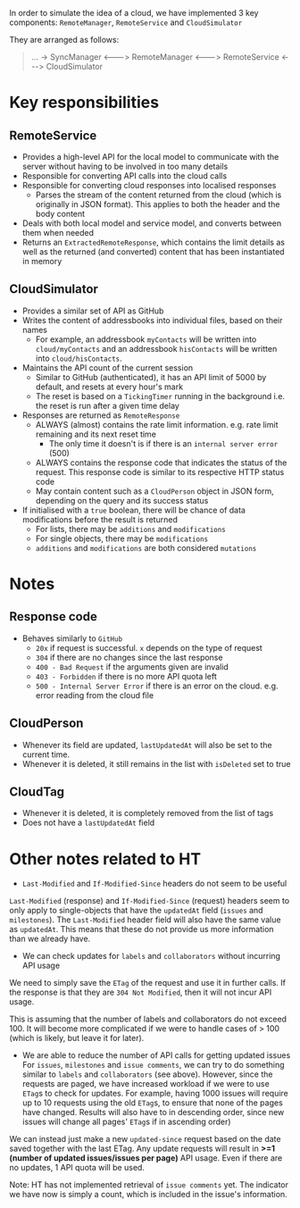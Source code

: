 In order to simulate the idea of a cloud, we have implemented 3 key components: `RemoteManager`, `RemoteService` and `CloudSimulator`

They are arranged as follows:
> ... -> SyncManager <---> RemoteManager <---> RemoteService <---> CloudSimulator

# Key responsibilities
## RemoteService
- Provides a high-level API for the local model to communicate with the server without having to be involved in too many details
- Responsible for converting API calls into the cloud calls
- Responsible for converting cloud responses into localised responses
  - Parses the stream of the content returned from the cloud (which is originally in JSON format). This applies to both the header and the body content
- Deals with both local model and service model, and converts between them when needed
- Returns an `ExtractedRemoteResponse`, which contains the limit details as well as the returned (and converted) content that has been instantiated in memory

## CloudSimulator
- Provides a similar set of API as GitHub
- Writes the content of addressbooks into individual files, based on their names
  - For example, an addressbook `myContacts` will be written into `cloud/myContacts` and an addressbook `hisContacts` will be written into `cloud/hisContacts`.
- Maintains the API count of the current session
  - Similar to GitHub (authenticated), it has an API limit of 5000 by default, and resets at every hour's mark
  - The reset is based on a `TickingTimer` running in the background i.e. the reset is run after a given time delay
- Responses are returned as `RemoteResponse`
  - ALWAYS (almost) contains the rate limit information. e.g. rate limit remaining and its next reset time
    - The only time it doesn't is if there is an `internal server error` (500)
  - ALWAYS contains the response code that indicates the status of the request. This response code is similar to its respective HTTP status code
  - May contain content such as a `CloudPerson` object in JSON form, depending on the query and its success status
- If initialised with a `true` boolean, there will be chance of data modifications before the result is returned
  - For lists, there may be `additions` and `modifications`
  - For single objects, there may be `modifications`
  - `additions` and `modifications` are both considered `mutations`

# Notes
## Response code
- Behaves similarly to `GitHub`
  - `20x` if request is successful. `x` depends on the type of request
  - `304` if there are no changes since the last response
  - `400 - Bad Request` if the arguments given are invalid
  - `403 - Forbidden` if there is no more API quota left
  - `500 - Internal Server Error` if there is an error on the cloud. e.g. error reading from the cloud file

## CloudPerson
- Whenever its field are updated, `lastUpdatedAt` will also be set to the current time.
- Whenever it is deleted, it still remains in the list with `isDeleted` set to true

## CloudTag
- Whenever it is deleted, it is completely removed from the list of tags
- Does not have a `lastUpdatedAt` field

# Other notes related to HT
- `Last-Modified` and `If-Modified-Since` headers do not seem to be useful

`Last-Modified` (response) and `If-Modified-Since` (request) headers seem to only apply to single-objects that have the `updatedAt` field (`issues` and `milestones`). The `Last-Modified` header field will also have the same value as `updatedAt`. This means that these do not provide us more information than we already have.

- We can check updates for `labels` and `collaborators` without incurring API usage

We need to simply save the `ETag` of the request and use it in further calls. If the response is that they are `304 Not Modified`, then it will not incur API usage.

This is assuming that the number of labels and collaborators do not exceed 100.
It will become more complicated if we were to handle cases of > 100 (which is likely, but leave it for later).

- We are able to reduce the number of API calls for getting updated issues
For `issues`, `milestones` and `issue comments`, we can try to do something similar to `labels` and `collaborators` (see above). However, since the requests are paged, we have increased workload if we were to use `ETag`s to check for updates. For example, having 1000 issues will require up to 10 requests using the old `ETag`s, to ensure that none of the pages have changed. Results will also have to in descending order, since new issues will change all pages' `ETag`s if in ascending order)

We can instead just make a new `updated-since` request based on the date saved together with the last ETag. Any update requests will result in **>=1 (number of updated issues/issues per page)** API usage. Even if there are no updates, 1 API quota will be used.

Note: HT has not implemented retrieval of `issue comments` yet. The indicator we have now is simply a count, which is included in the issue's information.
